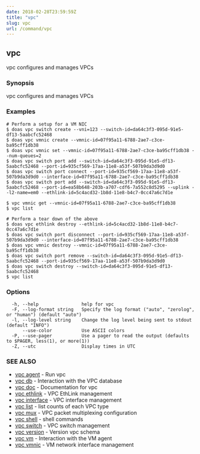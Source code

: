 ```yaml
---
date: 2018-02-28T23:59:59Z
title: "vpc"
slug: vpc
url: /command/vpc
---
```

## vpc

vpc configures and manages VPCs

### Synopsis


vpc configures and manages VPCs

### Examples

```
# Perform a setup for a VM NIC
$ doas vpc switch create --vni=123 --switch-id=da64c3f3-095d-91e5-df13-5aabcfc52468
$ doas vpc vmnic create --vmnic-id=07f95a11-6788-2ae7-c3ce-ba95cff1db38
$ doas vpc vmnic set --vmnic-id=07f95a11-6788-2ae7-c3ce-ba95cff1db38 --num-queues=2
$ doas vpc switch port add --switch-id=da64c3f3-095d-91e5-df13-5aabcfc52468 --port-id=935cf569-17aa-11e8-a53f-507b9da3d9d0
$ doas vpc switch port connect --port-id=935cf569-17aa-11e8-a53f-507b9da3d9d0 --interface-id=07f95a11-6788-2ae7-c3ce-ba95cff1db38
$ doas vpc switch port add --switch-id=da64c3f3-095d-91e5-df13-5aabcfc52468 --port-id=ea58b648-203b-a707-cdf6-7a552c8d5295 --uplink --l2-name=em0 --ethlink-id=5c4acd32-1b8d-11e8-b4c7-0cc47a6c7d1e

$ vpc vmnic get --vmnic-id=07f95a11-6788-2ae7-c3ce-ba95cff1db38
$ vpc list

# Perform a tear down of the above
$ doas vpc ethlink destroy --ethlink-id=5c4acd32-1b8d-11e8-b4c7-0cc47a6c7d1e
$ doas vpc switch port disconnect --port-id=935cf569-17aa-11e8-a53f-507b9da3d9d0 --interface-id=07f95a11-6788-2ae7-c3ce-ba95cff1db38
$ doas vpc vmnic destroy --vmnic-id=07f95a11-6788-2ae7-c3ce-ba95cff1db38
$ doas vpc switch port remove --switch-id=da64c3f3-095d-91e5-df13-5aabcfc52468 --port-id=935cf569-17aa-11e8-a53f-507b9da3d9d0
$ doas vpc switch destroy --switch-id=da64c3f3-095d-91e5-df13-5aabcfc52468
$ vpc list

```

### Options

```
  -h, --help                help for vpc
  -F, --log-format string   Specify the log format ("auto", "zerolog", or "human") (default "auto")
  -l, --log-level string    Change the log level being sent to stdout (default "INFO")
      --use-color           Use ASCII colors
  -P, --use-pager           Use a pager to read the output (defaults to $PAGER, less(1), or more(1))
  -Z, --utc                 Display times in UTC
```

### SEE ALSO
* [vpc agent](/command/vpc_agent)	 - Run vpc
* [vpc db](/command/vpc_db)	 - Interaction with the VPC database
* [vpc doc](/command/vpc_doc)	 - Documentation for vpc
* [vpc ethlink](/command/vpc_ethlink)	 - VPC EthLink management
* [vpc interface](/command/vpc_interface)	 - VPC interface management
* [vpc list](/command/vpc_list)	 - list counts of each VPC type
* [vpc mux](/command/vpc_mux)	 - VPC packet multiplexing configuration
* [vpc shell](/command/vpc_shell)	 - shell commands
* [vpc switch](/command/vpc_switch)	 - VPC switch management
* [vpc version](/command/vpc_version)	 - Version vpc schema
* [vpc vm](/command/vpc_vm)	 - Interaction with the VM agent
* [vpc vmnic](/command/vpc_vmnic)	 - VM network interface management

